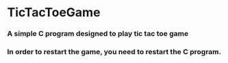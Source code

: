 # TicTacToeGame
### A simple C program designed to play tic tac toe game
### In order to restart the game, you need to restart the C program.
